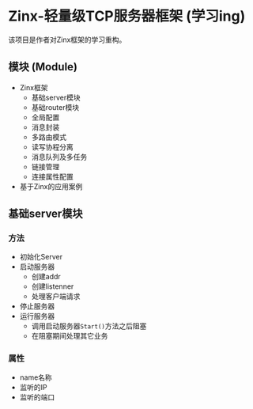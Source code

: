 # Zinx-轻量级TCP服务器框架 (学习ing)
该项目是作者对Zinx框架的学习重构。

## 模块 (Module)
* Zinx框架
	* 基础server模块
	* 基础router模块
	* 全局配置
	* 消息封装
	* 多路由模式
	* 读写协程分离
	* 消息队列及多任务
	* 链接管理
	* 连接属性配置
* 基于Zinx的应用案例

## 基础server模块

### 方法
* 初始化Server
* 启动服务器
  * 创建addr
  * 创建listenner
  * 处理客户端请求
* 停止服务器
* 运行服务器
  * 调用启动服务器`Start()`方法之后阻塞
  * 在阻塞期间处理其它业务

### 属性
* name名称
* 监听的IP
* 监听的端口
